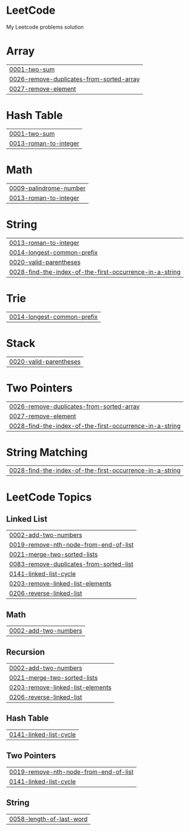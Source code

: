 # LeetCode
My Leetcode problems solution


# Array
|  |
| ------- |
| [0001-two-sum](https://github.com/iiZtZahran/LeetCode/tree/master/0001-two-sum) |
| [0026-remove-duplicates-from-sorted-array](https://github.com/iiZtZahran/LeetCode/tree/master/0026-remove-duplicates-from-sorted-array) |
| [0027-remove-element](https://github.com/iiZtZahran/LeetCode/tree/master/0027-remove-element) |
# Hash Table
|  |
| ------- |
| [0001-two-sum](https://github.com/iiZtZahran/LeetCode/tree/master/0001-two-sum) |
| [0013-roman-to-integer](https://github.com/iiZtZahran/LeetCode/tree/master/0013-roman-to-integer) |
# Math
|  |
| ------- |
| [0009-palindrome-number](https://github.com/iiZtZahran/LeetCode/tree/master/0009-palindrome-number) |
| [0013-roman-to-integer](https://github.com/iiZtZahran/LeetCode/tree/master/0013-roman-to-integer) |
# String
|  |
| ------- |
| [0013-roman-to-integer](https://github.com/iiZtZahran/LeetCode/tree/master/0013-roman-to-integer) |
| [0014-longest-common-prefix](https://github.com/iiZtZahran/LeetCode/tree/master/0014-longest-common-prefix) |
| [0020-valid-parentheses](https://github.com/iiZtZahran/LeetCode/tree/master/0020-valid-parentheses) |
| [0028-find-the-index-of-the-first-occurrence-in-a-string](https://github.com/iiZtZahran/LeetCode/tree/master/0028-find-the-index-of-the-first-occurrence-in-a-string) |
# Trie
|  |
| ------- |
| [0014-longest-common-prefix](https://github.com/iiZtZahran/LeetCode/tree/master/0014-longest-common-prefix) |
# Stack
|  |
| ------- |
| [0020-valid-parentheses](https://github.com/iiZtZahran/LeetCode/tree/master/0020-valid-parentheses) |
# Two Pointers
|  |
| ------- |
| [0026-remove-duplicates-from-sorted-array](https://github.com/iiZtZahran/LeetCode/tree/master/0026-remove-duplicates-from-sorted-array) |
| [0027-remove-element](https://github.com/iiZtZahran/LeetCode/tree/master/0027-remove-element) |
| [0028-find-the-index-of-the-first-occurrence-in-a-string](https://github.com/iiZtZahran/LeetCode/tree/master/0028-find-the-index-of-the-first-occurrence-in-a-string) |
# String Matching
|  |
| ------- |
| [0028-find-the-index-of-the-first-occurrence-in-a-string](https://github.com/iiZtZahran/LeetCode/tree/master/0028-find-the-index-of-the-first-occurrence-in-a-string) |
<!---LeetCode Topics Start-->
# LeetCode Topics
## Linked List
|  |
| ------- |
| [0002-add-two-numbers](https://github.com/iiZtZahran/LeetCode/tree/master/0002-add-two-numbers) |
| [0019-remove-nth-node-from-end-of-list](https://github.com/iiZtZahran/LeetCode/tree/master/0019-remove-nth-node-from-end-of-list) |
| [0021-merge-two-sorted-lists](https://github.com/iiZtZahran/LeetCode/tree/master/0021-merge-two-sorted-lists) |
| [0083-remove-duplicates-from-sorted-list](https://github.com/iiZtZahran/LeetCode/tree/master/0083-remove-duplicates-from-sorted-list) |
| [0141-linked-list-cycle](https://github.com/iiZtZahran/LeetCode/tree/master/0141-linked-list-cycle) |
| [0203-remove-linked-list-elements](https://github.com/iiZtZahran/LeetCode/tree/master/0203-remove-linked-list-elements) |
| [0206-reverse-linked-list](https://github.com/iiZtZahran/LeetCode/tree/master/0206-reverse-linked-list) |
## Math
|  |
| ------- |
| [0002-add-two-numbers](https://github.com/iiZtZahran/LeetCode/tree/master/0002-add-two-numbers) |
## Recursion
|  |
| ------- |
| [0002-add-two-numbers](https://github.com/iiZtZahran/LeetCode/tree/master/0002-add-two-numbers) |
| [0021-merge-two-sorted-lists](https://github.com/iiZtZahran/LeetCode/tree/master/0021-merge-two-sorted-lists) |
| [0203-remove-linked-list-elements](https://github.com/iiZtZahran/LeetCode/tree/master/0203-remove-linked-list-elements) |
| [0206-reverse-linked-list](https://github.com/iiZtZahran/LeetCode/tree/master/0206-reverse-linked-list) |
## Hash Table
|  |
| ------- |
| [0141-linked-list-cycle](https://github.com/iiZtZahran/LeetCode/tree/master/0141-linked-list-cycle) |
## Two Pointers
|  |
| ------- |
| [0019-remove-nth-node-from-end-of-list](https://github.com/iiZtZahran/LeetCode/tree/master/0019-remove-nth-node-from-end-of-list) |
| [0141-linked-list-cycle](https://github.com/iiZtZahran/LeetCode/tree/master/0141-linked-list-cycle) |
## String
|  |
| ------- |
| [0058-length-of-last-word](https://github.com/iiZtZahran/LeetCode/tree/master/0058-length-of-last-word) |
<!---LeetCode Topics End-->